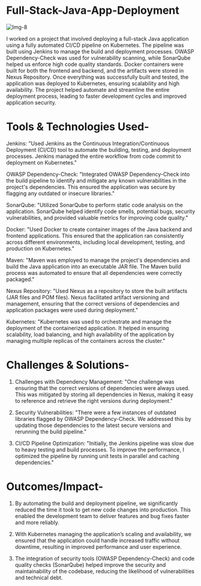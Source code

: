 # Full-Stack-Java-App-Deployment
![Img-8](https://github.com/user-attachments/assets/29964a3b-faf9-4b56-8547-3a95b1a96ffd)


I worked on a project that involved deploying a full-stack Java application using a fully automated CI/CD pipeline on Kubernetes. The pipeline was built using Jenkins to manage the build and deployment processes. OWASP Dependency-Check was used for vulnerability scanning, while SonarQube helped us enforce high code quality standards. Docker containers were built for both the frontend and backend, and the artifacts were stored in Nexus Repository. Once everything was successfully built and tested, the application was deployed to Kubernetes, ensuring scalability and high availability. The project helped automate and streamline the entire deployment process, leading to faster development cycles and improved application security.

# Tools & Technologies Used-

Jenkins: "Used Jenkins as the Continuous Integration/Continuous Deployment (CI/CD) tool to automate the building, testing, and deployment processes. Jenkins managed the entire workflow from code commit to deployment on Kubernetes."

OWASP Dependency-Check: "Integrated OWASP Dependency-Check into the build pipeline to identify and mitigate any known vulnerabilities in the project's dependencies. This ensured the application was secure by flagging any outdated or insecure libraries."

SonarQube: "Utilized SonarQube to perform static code analysis on the application. SonarQube helped identify code smells, potential bugs, security vulnerabilities, and provided valuable metrics for improving code quality."

Docker: "Used Docker to create container images of the Java backend and frontend applications. This ensured that the application ran consistently across different environments, including local development, testing, and production on Kubernetes."

Maven: "Maven was employed to manage the project's dependencies and build the Java application into an executable JAR file. The Maven build process was automated to ensure that all dependencies were correctly packaged."

Nexus Repository: "Used Nexus as a repository to store the built artifacts (JAR files and POM files). Nexus facilitated artifact versioning and management, ensuring that the correct versions of dependencies and application packages were used during deployment."

Kubernetes: "Kubernetes was used to orchestrate and manage the deployment of the containerized application. It helped in ensuring scalability, load balancing, and high availability of the application by managing multiple replicas of the containers across the cluster."

# Challenges & Solutions-

1. Challenges with Dependency Management: "One challenge was ensuring that the correct versions of dependencies were always used. This was mitigated by storing all dependencies in Nexus, making it easy to reference and retrieve the right versions during deployment."

2. Security Vulnerabilities: "There were a few instances of outdated libraries flagged by OWASP Dependency-Check. We addressed this by updating those dependencies to the latest secure versions and rerunning the build pipeline."

3. CI/CD Pipeline Optimization: "Initially, the Jenkins pipeline was slow due to heavy testing and build processes. To improve the performance, I optimized the pipeline by running unit tests in parallel and caching dependencies."

# Outcomes/Impact-
1. By automating the build and deployment pipeline, we significantly reduced the time it took to get new code changes into production. This enabled the development team to deliver features and bug fixes faster and more reliably.

2. With Kubernetes managing the application’s scaling and availability, we ensured that the application could handle increased traffic without downtime, resulting in improved performance and user experience.

3. The integration of security tools (OWASP Dependency-Check) and code quality checks (SonarQube) helped improve the security and maintainability of the codebase, reducing the likelihood of vulnerabilities and technical debt.



